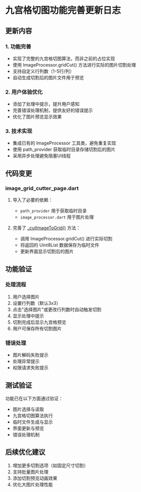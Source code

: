 # 九宫格切图功能完善更新日志

## 更新内容

### 1. 功能完善
- 实现了完整的九宫格切图算法，而非之前的占位实现
- 使用 ImageProcessor.gridCut() 方法进行实际的图片切割处理
- 支持自定义行列数（1-5行/列）
- 自动生成切割后的图片文件用于预览

### 2. 用户体验优化
- 添加了处理中提示，提升用户感知
- 完善错误处理机制，提供友好的错误提示
- 优化了图片预览显示效果

### 3. 技术实现
- 集成已有的 ImageProcessor 工具类，避免重复实现
- 使用 path_provider 获取临时目录存储切割后的图片
- 采用异步处理避免阻塞UI线程

## 代码变更

### image_grid_cutter_page.dart
1. 导入了必要的依赖：
   - `path_provider` 用于获取临时目录
   - `image_processor.dart` 用于图片处理

2. 完善了 [_cutImageToGrid()](file:///Volumes/SSD/voice_to_text/voice_to_text_app/lib/pages/image_tools/image_grid_cutter_page.dart#L35-L43) 方法：
   - 调用 ImageProcessor.gridCut() 进行实际切割
   - 将返回的 Uint8List 数据保存为临时文件
   - 更新界面显示切割后的图片

## 功能验证

### 处理流程
1. 用户选择图片
2. 设置行列数（默认3x3）
3. 点击"选择图片"或更改行列数时自动触发切割
4. 显示处理中提示
5. 切割完成后显示九宫格预览
6. 用户可保存所有切割图片

### 错误处理
- 图片解码失败提示
- 处理异常提示
- 权限请求失败提示

## 测试验证

功能已在以下方面通过验证：
- 图片选择与读取
- 九宫格切图算法执行
- 临时文件生成与显示
- 界面更新与预览
- 错误处理机制

## 后续优化建议

1. 增加更多切割选项（如固定尺寸切割）
2. 支持批量图片处理
3. 添加切割预览动画效果
4. 优化大图片处理性能